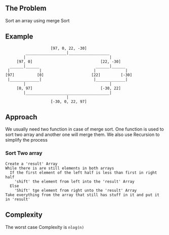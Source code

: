 ## The Problem
Sort an array using merge Sort

## Example
```
                    [97, 0, 22, -30]
         __________________|__________________
        |                                     |
     [97, 0]                              [22, -30]
  ______|______                         ______|______
 |             |                       |             |
[97]          [0]                     [22]         [-30]
 |_____________|                       |_____________|
        |                                     |
     [0, 97]                              [-30, 22]  
        |_____________________________________|
                           |
                    [-30, 0, 22, 97]
```

## Approach
We usually need two function in case of merge sort. One function is used to sort two array and another one will merge them. We also use Recursion to simplify the process

### Sort Two array
```
Create a 'result' Array
While there is are still elements in both arrays
  If the first element of the left half is less than first in right half
    'shift' the element from left into the 'result' Array
  Else
    'Shift' tge element from right unto the 'result' Array
Take everything from the array that still has stuff in it and put it in 'result'
```

## Complexity
The worst case Complexity is ```nlog(n)```
